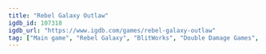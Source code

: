 ```yaml
---
title: "Rebel Galaxy Outlaw"
igdb_id: 107318
igdb_url: "https://www.igdb.com/games/rebel-galaxy-outlaw"
tag: ["Main game", "Rebel Galaxy", "BlitWorks", "Double Damage Games", "Shooter", "Role-playing (RPG)", "Adventure", "Indie", "Single player", "First person", "Third person", "Action", "Science fiction"]
---
```

